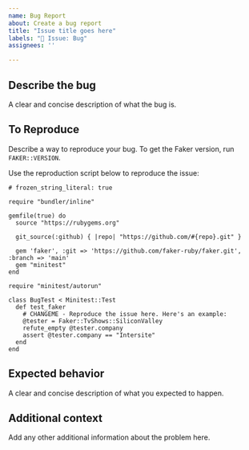```yaml
---
name: Bug Report
about: Create a bug report
title: "Issue title goes here"
labels: "🐞 Issue: Bug"
assignees: ''

---
```


## Describe the bug
A clear and concise description of what the bug is.

## To Reproduce
Describe a way to reproduce your bug. To get the Faker version, run `FAKER::VERSION`.

Use the reproduction script below to reproduce the issue:

```
# frozen_string_literal: true

require "bundler/inline"

gemfile(true) do
  source "https://rubygems.org"

  git_source(:github) { |repo| "https://github.com/#{repo}.git" }

  gem 'faker', :git => 'https://github.com/faker-ruby/faker.git', :branch => 'main'
  gem "minitest"
end

require "minitest/autorun"

class BugTest < Minitest::Test
  def test_faker
    # CHANGEME - Reproduce the issue here. Here's an example:
    @tester = Faker::TvShows::SiliconValley
    refute_empty @tester.company
    assert @tester.company == "Intersite"
  end
end

```

## Expected behavior
A clear and concise description of what you expected to happen.

## Additional context
Add any other additional information about the problem here.
